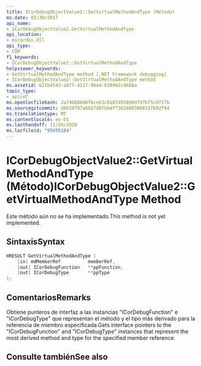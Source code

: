 ```yaml
---
title: ICorDebugObjectValue2::GetVirtualMethodAndType (Método)
ms.date: 03/30/2017
api_name:
- ICorDebugObjectValue2.GetVirtualMethodAndType
api_location:
- mscordbi.dll
api_type:
- COM
f1_keywords:
- ICorDebugObjectValue2::GetVirtualMethodAndType
helpviewer_keywords:
- GetVirtualMethodAndType method [.NET Framework debugging]
- ICorDebugObjectValue2::GetVirtualMethodAndType method
ms.assetid: 621b4543-a8f7-4117-98e4-930992cd688a
topic_type:
- apiref
ms.openlocfilehash: 2a74688b90fbce63c9107d9389ddfd7bf5cd717b
ms.sourcegitcommit: d8020797a6657d0fbbdff362b80300815f682f94
ms.translationtype: MT
ms.contentlocale: es-ES
ms.lasthandoff: 11/24/2020
ms.locfileid: "95695184"
---
```

# <a name="icordebugobjectvalue2getvirtualmethodandtype-method"></a><span data-ttu-id="75b0e-102">ICorDebugObjectValue2::GetVirtualMethodAndType (Método)</span><span class="sxs-lookup"><span data-stu-id="75b0e-102">ICorDebugObjectValue2::GetVirtualMethodAndType Method</span></span>

<span data-ttu-id="75b0e-103">Este método aún no se ha implementado.</span><span class="sxs-lookup"><span data-stu-id="75b0e-103">This method is not yet implemented.</span></span>  
  
## <a name="syntax"></a><span data-ttu-id="75b0e-104">Sintaxis</span><span class="sxs-lookup"><span data-stu-id="75b0e-104">Syntax</span></span>  
  
```cpp  
HRESULT GetVirtualMethodAndType (  
    [in] mdMemberRef          memberRef,  
    [out] ICorDebugFunction   **ppFunction,  
    [out] ICorDebugType       **ppType  
);  
```  
  
## <a name="remarks"></a><span data-ttu-id="75b0e-105">Comentarios</span><span class="sxs-lookup"><span data-stu-id="75b0e-105">Remarks</span></span>  

 <span data-ttu-id="75b0e-106">Obtiene punteros de interfaz a las instancias "ICorDebugFunction" e "ICorDebugType" que representan el método y el tipo más derivado para la referencia de miembro especificada.</span><span class="sxs-lookup"><span data-stu-id="75b0e-106">Gets interface pointers to the "ICorDebugFunction" and "ICorDebugType" instances that represent the most derived method and type for the specified member reference.</span></span>  
  
## <a name="see-also"></a><span data-ttu-id="75b0e-107">Consulte también</span><span class="sxs-lookup"><span data-stu-id="75b0e-107">See also</span></span>
